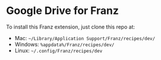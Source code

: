 # Google Drive for Franz
To install this Franz extension, just clone this repo at:

 - Mac: `~/Library/Application Support/Franz/recipes/dev/`
 - Windows: `%appdata%/Franz/recipes/dev/`
 - Linux: `~/.config/Franz/recipes/dev`
